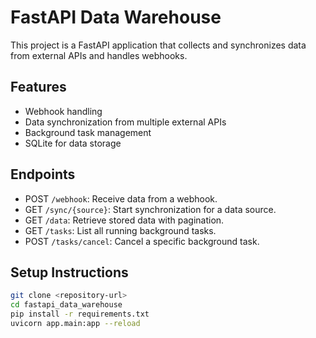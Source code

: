 # FastAPI Data Warehouse

This project is a FastAPI application that collects and synchronizes data from external APIs and handles webhooks.

## Features
- Webhook handling
- Data synchronization from multiple external APIs
- Background task management
- SQLite for data storage

## Endpoints

- POST `/webhook`: Receive data from a webhook.
- GET `/sync/{source}`: Start synchronization for a data source.
- GET `/data`: Retrieve stored data with pagination.
- GET `/tasks`: List all running background tasks.
- POST `/tasks/cancel`: Cancel a specific background task.

## Setup Instructions

```bash
git clone <repository-url>
cd fastapi_data_warehouse
pip install -r requirements.txt
uvicorn app.main:app --reload
